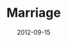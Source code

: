 ---
layout: message
category: message
series: "Knock-Off"
title: "Marriage"
date: 2012-09-15
audio-description: "Brian Tome talks about what real marriage looks like."
audio: "http://www.crossroads.net/players/media/hq/KnockOff_01.mp3"
audio-title: "Marriage"
audio-duration: "34&#58;43"
program-description: "Program - Week 1 of Knock-Off"
program: "http://www.crossroads.net/players/media/hq/09_15-16_12Program_OAKLEY.pdf"
program-title: "Marriage"
video-description: "Brian Tome talks about what real marriage looks like."
video-title: "Marriage"
video: "https://s3.amazonaws.com/crossroadsvideomessages/KnockOff_01.mp4"
---